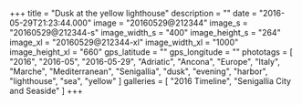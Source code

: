 +++
title = "Dusk at the yellow lighthouse"
description = ""
date = "2016-05-29T21:23:44.000"
image = "20160529@212344"
image_s = "20160529@212344-s"
image_width_s = "400"
image_height_s = "264"
image_xl = "20160529@212344-xl"
image_width_xl = "1000"
image_height_xl = "660"
gps_latitude = ""
gps_longitude = ""
phototags = [ "2016", "2016-05", "2016-05-29", "Adriatic", "Ancona", "Europe", "Italy", "Marche", "Mediterranean", "Senigallia", "dusk", "evening", "harbor", "lighthouse", "sea", "yellow" ]
galleries = [ "2016 Timeline", "Senigallia City and Seaside" ]
+++
